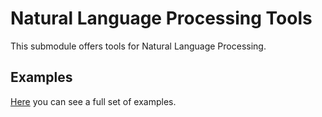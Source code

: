 # Natural Language Processing Tools

This submodule offers tools for Natural Language Processing.

## Examples

[Here](https://github.com/vlang/vsl/tree/master/ml/nlp/examples) you can see a
full set of examples.
